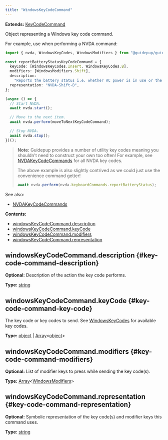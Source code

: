 ```yaml
---
title: "WindowsKeyCodeCommand"
---
```


**Extends:** [KeyCodeCommand]

Object representing a Windows key code command.

For example, use when performing a NVDA command:

```ts
import { nvda, WindowsKeyCodes, WindowsModifiers } from "@guidepup/guidepup";

const reportBatteryStatusKeyCodeCommand = {
  keyCode: [WindowsKeyCodes.Insert, WindowsKeyCodes.B],
  modifiers: [WindowsModifiers.Shift],
  description:
    "Reports the battery status i.e. whether AC power is in use or the current charge percentage.",
  representation: "NVDA-Shift-B",
};

(async () => {
  // Start NVDA.
  await nvda.start();

  // Move to the next item.
  await nvda.perform(moveToNextKeyCodeCommand);

  // Stop NVDA.
  await nvda.stop();
})();
```

> **Note:** Guidepup provides a number of utility key codes meaning you shouldn't need to construct your own too often! For example, see [NVDAKeyCodeCommands] for all NVDA key codes.
>
> The above example is also slightly contrived as we could just use the convenience command getter!
>
> ```ts
> await nvda.perform(nvda.keyboardCommands.reportBatteryStatus);
> ```

See also:

- [NVDAKeyCodeCommands]

**Contents:**

- [windowsKeyCodeCommand.description](./class-windows-key-code-command#key-code-command-description)
- [windowsKeyCodeCommand.keyCode](./class-windows-key-code-command#key-code-command-key-code)
- [windowsKeyCodeCommand.modifiers](./class-windows-key-code-command#key-code-command-modifiers)
- [windowsKeyCodeCommand.representation](./class-windows-key-code-command#key-code-command-representation)

## windowsKeyCodeCommand.description {#key-code-command-description}

**Optional:** Description of the action the key code performs.

**Type:** [string]

## windowsKeyCodeCommand.keyCode {#key-code-command-key-code}

The key code or key codes to send. See [WindowsKeyCodes] for available key codes.

**Type:** [object] | [Array]&#60;[object]&#62;

## windowsKeyCodeCommand.modifiers {#key-code-command-modifiers}

**Optional:** List of modifier keys to press while sending the key code(s).

**Type:** [Array]&#60;[WindowsModifiers]&#62;

## windowsKeyCodeCommand.representation {#key-code-command-representation}

**Optional:** Symbolic representation of the key code(s) and modifier keys this command uses.

**Type:** [string]

[keycodecommand]: ./class-key-code-command "KeyCodeCommand"
[windowskeycodes]: ./class-windows-key-codes "WindowsKeyCodes"
[windowsmodifiers]: ./class-windows-modifiers "WindowsModifiers"
[nvdakeycodecommands]: ./class-nvda-key-code-commands "NVDAKeyCodeCommands"
[array]: https://developer.mozilla.org/en-US/docs/Web/JavaScript/Reference/Global_Objects/Array "Array"
[object]: https://developer.mozilla.org/en-US/docs/Web/JavaScript/Reference/Global_Objects/Object "object"
[number]: https://developer.mozilla.org/en-US/docs/Web/JavaScript/Reference/Global_Objects/Number "number"
[string]: https://developer.mozilla.org/en-US/docs/Web/JavaScript/Reference/Global_Objects/String "string"
